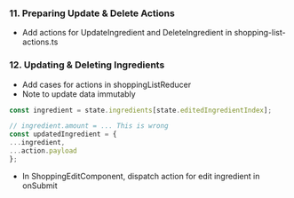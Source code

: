### 11. Preparing Update & Delete Actions

* Add actions for UpdateIngredient and DeleteIngredient in shopping-list-actions.ts

### 12. Updating & Deleting Ingredients

* Add cases for actions in shoppingListReducer
* Note to update data immutably
```ts
const ingredient = state.ingredients[state.editedIngredientIndex];

// ingredient.amount = ... This is wrong
const updatedIngredient = {
...ingredient,
...action.payload
};

```
* In ShoppingEditComponent, dispatch action for edit ingredient in onSubmit